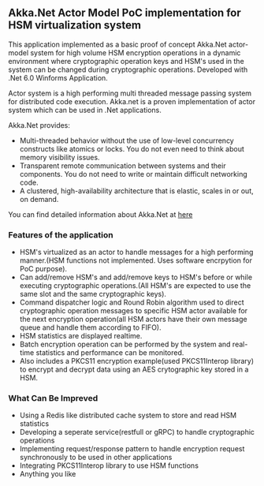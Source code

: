 ## Akka.Net Actor Model PoC implementation for HSM virtualization system

This application implemented as a basic proof of concept Akka.Net actor-model system for high volume HSM encryption operations in a dynamic environment where cryptographic operation keys and HSM's used in the system can be changed during cryptographic operations. Developed with .Net 6.0 Winforms Application.

Actor system is a high performing multi threaded message passing system for distributed code execution. Akka.net is a proven implementation of actor system which can be used in .Net applications.

Akka.Net provides:
-   Multi-threaded behavior without the use of low-level concurrency constructs like atomics or locks. You do not even need to think about memory visibility issues.
-   Transparent remote communication between systems and their components. You do not need to write or maintain difficult networking code.
-   A clustered, high-availability architecture that is elastic, scales in or out, on demand.

You can find detailed information about Akka.Net at [here](https://getakka.net/articles/intro/what-is-akka.html "here")

### Features of the application
- HSM's virtualized as an actor to handle messages for a high performing manner.(HSM functions not implemented. Uses software encrpytion for PoC purpose).
- Can add/remove HSM's and add/remove keys to HSM's before or while executing cryptographic operations.(All HSM's are expected to use the same slot and the same cryptographic keys).
- Command dispatcher logic and Round Robin algorithm used to direct cryptographic operation messages to specific HSM actor available for the next encryption operation(all HSM actors have their own message queue and handle them according to FIFO).
- HSM statistics are displayed realtime.
- Batch encryption operation can be performed by the system and real-time statistics and performance can be monitored.
- Also includes a PKCS11 encryption example(used PKCS11Interop library) to encrypt and decrypt data using an AES crytographic key stored in a HSM.

 ### What Can Be Impreved
 - Using a Redis like distributed cache system to store and read HSM statistics
 - Developing a seperate service(restfull or gRPC) to handle cryptographic operations
 - Implementing request/response pattern to handle encryption request synchronously to be used in other applications
 - Integrating PKCS11Interop library to use HSM functions 
 - Anything you like
